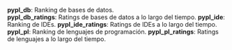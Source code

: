 **pypl_db**: Ranking de bases de datos.  
**pypl_db_ratings**: Ratings de bases de datos a lo largo del tiempo.
**pypl_ide**: Ranking de IDEs.
**pypl_ide_ratings**: Ratings de IDEs a lo largo del tiempo.
**pypl_pl**: Ranking de lenguajes de programación.
**pypl_pl_ratings**: Ratings de lenguajes a lo largo del tiempo.
